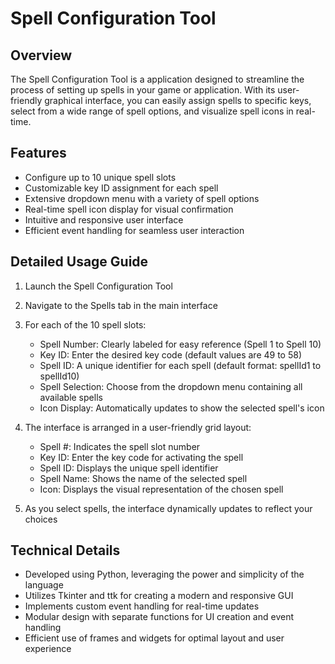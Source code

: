 # Spell Configuration Tool

## Overview

The Spell Configuration Tool is a application designed to streamline the process of setting up spells in your game or application. With its user-friendly graphical interface, you can easily assign spells to specific keys, select from a wide range of spell options, and visualize spell icons in real-time.

## Features

- Configure up to 10 unique spell slots
- Customizable key ID assignment for each spell
- Extensive dropdown menu with a variety of spell options
- Real-time spell icon display for visual confirmation
- Intuitive and responsive user interface
- Efficient event handling for seamless user interaction

## Detailed Usage Guide

1. Launch the Spell Configuration Tool
2. Navigate to the Spells tab in the main interface
3. For each of the 10 spell slots:
   - Spell Number: Clearly labeled for easy reference (Spell 1 to Spell 10)
   - Key ID: Enter the desired key code (default values are 49 to 58)
   - Spell ID: A unique identifier for each spell (default format: spellId1 to spellId10)
   - Spell Selection: Choose from the dropdown menu containing all available spells
   - Icon Display: Automatically updates to show the selected spell's icon

4. The interface is arranged in a user-friendly grid layout:
   - Spell #: Indicates the spell slot number
   - Key ID: Enter the key code for activating the spell
   - Spell ID: Displays the unique spell identifier
   - Spell Name: Shows the name of the selected spell
   - Icon: Displays the visual representation of the chosen spell

5. As you select spells, the interface dynamically updates to reflect your choices

## Technical Details

- Developed using Python, leveraging the power and simplicity of the language
- Utilizes Tkinter and ttk for creating a modern and responsive GUI
- Implements custom event handling for real-time updates
- Modular design with separate functions for UI creation and event handling
- Efficient use of frames and widgets for optimal layout and user experience
